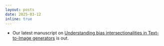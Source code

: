 ```yaml
---
layout: posts
date: 2025-03-12
inline: true
---
```

 
- Our latest manuscript on [Understanding bias intersectionalities in Text-to-Image generators](https://arxiv.org/abs/2503.09763) is out.
